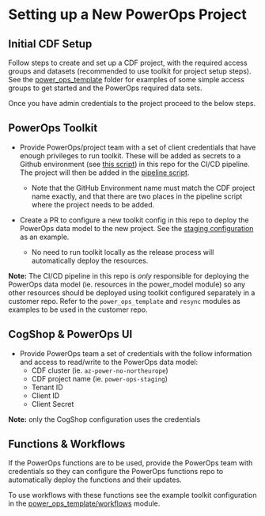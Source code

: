 # Setting up a New PowerOps Project

## Initial CDF Setup

Follow steps to create and set up a CDF project, with the required access groups and datasets (recommended to use toolkit for project setup steps). See the [power_ops_template](toolkit/modules/power_ops_template/) folder for examples of some simple access groups to get started and the PowerOps required data sets.

Once you have admin credentials to the project proceed to the below steps.

## PowerOps Toolkit

- Provide PowerOps/project team with a set of client credentials that have enough privileges to run toolkit. These will be added as secrets to a Github environment (see [this script](scripts/update_gh_env_secrets.py)) in this repo for the CI/CD pipeline. The project will then be added in the [pipeline script](.github/workflows/toolkit-release.yml).
  - Note that the GitHub Environment name must match the CDF project name exactly, and that there are two places in the pipeline script where the project needs to be added.

- Create a PR to configure a new toolkit config in this repo to deploy the PowerOps data model to the new project. See the [staging configuration](toolkit/config.staging.yaml) as an example.
  - No need to run toolkit locally as the release process will automatically deploy the resources.

**Note:** The CI/CD pipeline in this repo is *only* responsible for deploying the PowerOps data model (ie. resources in the power_model module) so any other resources should be deployed using toolkit configured separately in a customer repo. Refer to the `power_ops_template` and `resync` modules as examples to be used in the customer repo.

## CogShop & PowerOps UI

- Provide PowerOps team a set of credentials with the follow information and access to read/write to the PowerOps data model:
  - CDF cluster (ie. `az-power-no-northeurope`)
  - CDF project name (ie. `power-ops-staging`)
  - Tenant ID
  - Client ID
  - Client Secret

**Note:** only the CogShop configuration uses the credentials

## Functions & Workflows

If the PowerOps functions are to be used, provide the PowerOps team with credentials so they can configure the PowerOps functions repo to automatically deploy the functions and their updates.

To use workflows with these functions see the example toolkit configuration in the [power_ops_template/workflows](toolkit/power_ops_template/workflows) module.
